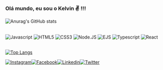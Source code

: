 ### Olá mundo, eu sou o Kelvin ✌️ !!! ###




![Anurag's GitHub stats](https://github-readme-stats.vercel.app/api?username=KelvinPresterrigo&show_icons=true&theme=dark)

<div style="display: inline_block"><br/>
<img align="center" alt="Javascript" src="https://img.shields.io/badge/JavaScript-323330?style=for-the-badge&logo=javascript&logoColor=F7DF1E" />
<img align="center" alt="HTML5" src="https://img.shields.io/badge/HTML5-E34F26?style=for-the-badge&logo=html5&logoColor=white" />
<img align="center" alt="CSS3" src="https://img.shields.io/badge/CSS3-1572B6?style=for-the-badge&logo=css3&logoColor=white" />
<img align="center" alt="Node.JS" src="https://img.shields.io/badge/Node.js-43853D?style=for-the-badge&logo=node.js&logoColor=white" />
<img align="center" alt="EJS" src="https://img.shields.io/badge/Express.js-404D59?style=for-the-badge" />
<img align="center" alt="Typescript" src="https://img.shields.io/badge/TypeScript-007ACC?style=for-the-badge&logo=typescript&logoColor=white" />
<img align="center" alt="React" src="https://img.shields.io/badge/React-20232A?style=for-the-badge&logo=react&logoColor=61DAFB" />
</div><br/>

[![Top Langs](https://github-readme-stats.vercel.app/api/top-langs/?username=KelvinPresterrigo&layout=compact)](https://github.com/KelvinPresterrigo/github-readme-stats)

[![Instagram](https://img.shields.io/badge/Instagram-E4405F?style=for-the-badge&logo=instagram&logoColor=white
)](https://www.instagram.com/japonesfake/)[![Facebook](https://img.shields.io/badge/Facebook-1877F2?style=for-the-badge&logo=facebook&logoColor=white
)](https://www.facebook.com/kelvin.fernando.5688)[![Linkedin](https://img.shields.io/badge/LinkedIn-0077B5?style=for-the-badge&logo=linkedin&logoColor=white
)](https://www.linkedin.com/in/kelvin-fernando-322089124/)[![Twitter](https://img.shields.io/badge/Twitter-1DA1F2?style=for-the-badge&logo=twitter&logoColor=white
)]()
